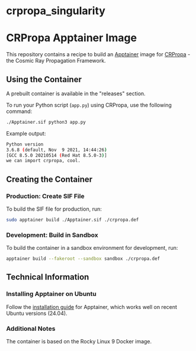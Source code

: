 # crpropa_singularity

# CRPropa Apptainer Image

This repository contains a recipe to build an [Apptainer](https://apptainer.org/user-guide/introduction.html) image for [CRPropa](https://github.com/CRPropa/CRPropa3) - the Cosmic Ray Propagation Framework.

## Using the Container

A prebuilt container is available in the "releases" section.

To run your Python script (`app.py`) using CRPropa, use the following command:

```bash
./Apptainer.sif python3 app.py
```

Example output:

```bash
Python version
3.6.8 (default, Nov  9 2021, 14:44:26) 
[GCC 8.5.0 20210514 (Red Hat 8.5.0-3)]
we can import crpropa, cool.
```

## Creating the Container

### Production: Create SIF File

To build the SIF file for production, run:

```bash
sudo apptainer build ./Apptainer.sif ./crpropa.def
```

### Development: Build in Sandbox

To build the container in a sandbox environment for development, run:

```bash
apptainer build --fakeroot --sandbox sandbox ./crpropa.def
```

## Technical Information

### Installing Apptainer on Ubuntu

Follow the [installation guide](https://apptainer.org/docs/admin/main/installation.html) for Apptainer, which works well on recent Ubuntu versions (24.04).

### Additional Notes

The container is based on the Rocky Linux 9 Docker image.




